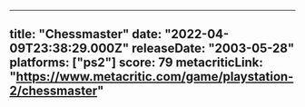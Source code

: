 
---
title: "Chessmaster"
date: "2022-04-09T23:38:29.000Z"
releaseDate: "2003-05-28"
platforms: ["ps2"]
score: 79
metacriticLink: "https://www.metacritic.com/game/playstation-2/chessmaster"
---
